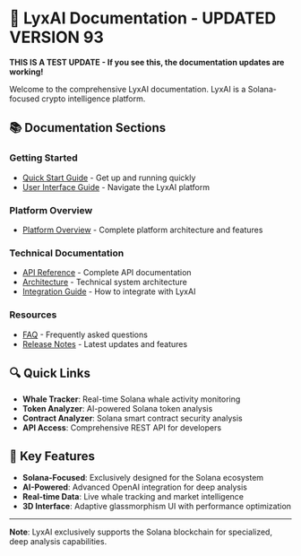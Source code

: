 # 🚀 LyxAI Documentation - UPDATED VERSION 93

**THIS IS A TEST UPDATE - If you see this, the documentation updates are working!**

Welcome to the comprehensive LyxAI documentation. LyxAI is a Solana-focused crypto intelligence platform.

## 📚 Documentation Sections

### Getting Started
- [Quick Start Guide](getting-started/quick-start.md) - Get up and running quickly
- [User Interface Guide](getting-started/user-interface.md) - Navigate the LyxAI platform

### Platform Overview  
- [Platform Overview](overview/platform-overview.md) - Complete platform architecture and features

### Technical Documentation
- [API Reference](technical/api-reference.md) - Complete API documentation
- [Architecture](technical/architecture.md) - Technical system architecture
- [Integration Guide](technical/integration-guide.md) - How to integrate with LyxAI

### Resources
- [FAQ](resources/faq.md) - Frequently asked questions
- [Release Notes](resources/release-notes.md) - Latest updates and features

## 🔍 Quick Links

- **Whale Tracker**: Real-time Solana whale activity monitoring
- **Token Analyzer**: AI-powered Solana token analysis  
- **Contract Analyzer**: Solana smart contract security analysis
- **API Access**: Comprehensive REST API for developers

## 🌟 Key Features

- **Solana-Focused**: Exclusively designed for the Solana ecosystem
- **AI-Powered**: Advanced OpenAI integration for deep analysis
- **Real-time Data**: Live whale tracking and market intelligence
- **3D Interface**: Adaptive glassmorphism UI with performance optimization

---

**Note**: LyxAI exclusively supports the Solana blockchain for specialized, deep analysis capabilities.

